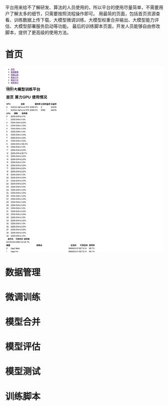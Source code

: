平台用来给不了解研发、算法的人员使用的，所以平台的使用尽量简单，不需要用户了解太多的细节，只需要按照流程操作即可。
用最简的页面，包括首页资源查看、训练数据上传下载、大模型微调训练、大模型权重合并输出、大模型能力评估、大模型部署服务启动等功能。
最后的训练脚本页面，开发人员能够自由修改脚本，提供了更高级的使用方法。

# 首页

![首页](img/index.jpg)

# 数据管理

# 微调训练

# 模型合并

# 模型评估

# 模型测试

# 训练脚本